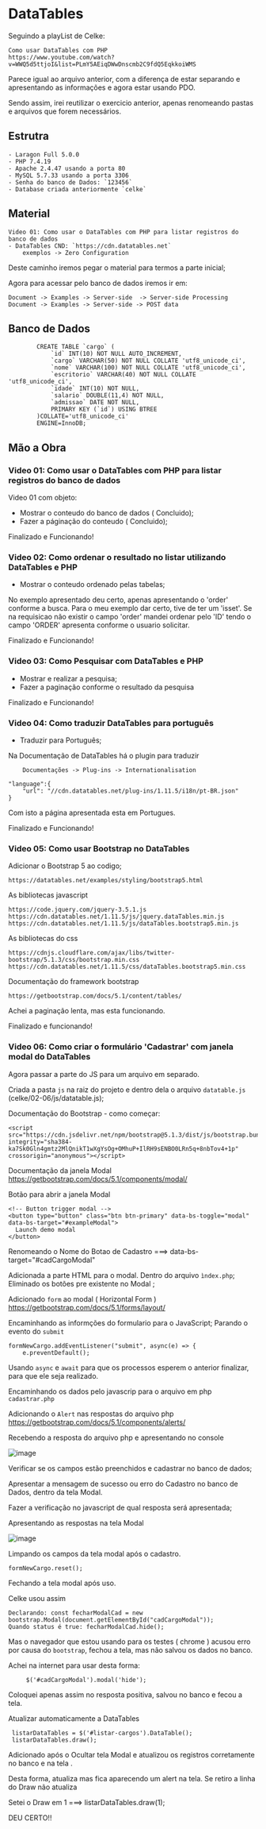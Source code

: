 # DataTables

Seguindo a playList de Celke:  

    Como usar DataTables com PHP
    https://www.youtube.com/watch?v=WWQ5d5ttjoI&list=PLmY5AEiqDWwDnscmb2C9fdQ5EqkkoiWMS

Parece igual ao arquivo anterior,  com a diferença de estar separando  e apresentando  as informações e agora estar usando PDO.

Sendo assim, irei reutilizar o exercicio anterior, apenas renomeando pastas e arquivos que forem necessários.

   

## Estrutra
    - Laragon Full 5.0.0
    - PHP 7.4.19
    - Apache 2.4.47 usando a porta 80
    - MySQL 5.7.33 usando a porta 3306
    - Senha do banco de Dados: `123456`
    - Database criada anteriormente `celke`

## Material
    Video 01: Como usar o DataTables com PHP para listar registros do banco de dados
    - DataTables CND: `https://cdn.datatables.net`
        exemplos -> Zero Configuration

Deste caminho iremos pegar o material para termos a parte inicial;

Agora para acessar pelo banco de dados iremos ir em: 
    
    Document -> Examples -> Server-side  -> Server-side Processing 
    Document -> Examples -> Server-side -> POST data 

## Banco de Dados 

            CREATE TABLE `cargo` (
                `id` INT(10) NOT NULL AUTO_INCREMENT,
                `cargo` VARCHAR(50) NOT NULL COLLATE 'utf8_unicode_ci',
                `nome` VARCHAR(100) NOT NULL COLLATE 'utf8_unicode_ci',
                `escritorio` VARCHAR(40) NOT NULL COLLATE 'utf8_unicode_ci',
                `idade` INT(10) NOT NULL,
                `salario` DOUBLE(11,4) NOT NULL,
                `admissao` DATE NOT NULL,
                PRIMARY KEY (`id`) USING BTREE
            )COLLATE='utf8_unicode_ci'
            ENGINE=InnoDB;
            
            
   
## Mão a Obra

###   Video 01: Como usar o DataTables com PHP para listar registros do banco de dados

Video 01 com objeto:
- Mostrar o conteudo do banco de dados ( Concluido);
- Fazer a páginação do conteudo ( Concluido);

Finalizado e Funcionando!

### Video 02:  Como ordenar o resultado no listar utilizando DataTables e PHP

- Mostrar o conteudo ordenado pelas tabelas;

No exemplo apresentado deu certo, apenas apresentando o 'order' conforme a busca. Para o meu exemplo dar certo, tive de ter um 'isset'. Se na requisicao não existir o campo 'order' mandei ordenar pelo 'ID' tendo o campo 'ORDER' apresenta conforme o usuario solicitar.

Finalizado e Funcionando!

### Video 03: Como Pesquisar com DataTables e PHP

- Mostrar e realizar a pesquisa;
- Fazer a paginação conforme o resultado da pesquisa 

Finalizado e Funcionando!


### Video 04: Como traduzir DataTables para português

- Traduzir para Português;

Na Documentação de DataTables há o plugin para traduzir 

        Documentações -> Plug-ins -> Internationalisation

    "language":{
        "url": "//cdn.datatables.net/plug-ins/1.11.5/i18n/pt-BR.json"
    }

Com isto a página apresentada esta em Portugues.

Finalizado e Funcionando!


### Video 05: Como usar Bootstrap no DataTables

Adicionar o Bootstrap 5 ao codigo;

    https://datatables.net/examples/styling/bootstrap5.html

As bibliotecas javascript

    https://code.jquery.com/jquery-3.5.1.js
    https://cdn.datatables.net/1.11.5/js/jquery.dataTables.min.js
    https://cdn.datatables.net/1.11.5/js/dataTables.bootstrap5.min.js

As bibliotecas do css 

    https://cdnjs.cloudflare.com/ajax/libs/twitter-bootstrap/5.1.3/css/bootstrap.min.css
    https://cdn.datatables.net/1.11.5/css/dataTables.bootstrap5.min.css

Documentação do framework bootstrap 

    https://getbootstrap.com/docs/5.1/content/tables/


Achei a paginação lenta, mas esta funcionando.

Finalizado e funcionando!


### Video 06: Como criar o formulário 'Cadastrar' com janela modal do DataTables

Agora passar a parte do JS para um arquivo em separado. 

Criada a pasta `js` na raiz do projeto e dentro dela o arquivo `datatable.js` (celke/02-06/js/datatable.js);

Documentação do Bootstrap - como começar:

    <script src="https://cdn.jsdelivr.net/npm/bootstrap@5.1.3/dist/js/bootstrap.bundle.min.js" integrity="sha384-ka7Sk0Gln4gmtz2MlQnikT1wXgYsOg+OMhuP+IlRH9sENBO0LRn5q+8nbTov4+1p" crossorigin="anonymous"></script>

Documentação da janela Modal  https://getbootstrap.com/docs/5.1/components/modal/


Botão para abrir a janela Modal

    <!-- Button trigger modal -->
    <button type="button" class="btn btn-primary" data-bs-toggle="modal" data-bs-target="#exampleModal">
      Launch demo modal
    </button>


Renomeando o Nome do Botao de Cadastro ===>    data-bs-target="#cadCargoModal"

Adicionada a parte HTML  para o modal. Dentro do arquivo `ìndex.php`;
Eliminado os botões pre existente no Modal ;

Adicionado `form` ao modal  ( Horizontal  Form ) 
    https://getbootstrap.com/docs/5.1/forms/layout/

      
Encaminhando as informções do formulario para o JavaScript; 
Parando o evento do `submit`
    
    formNewCargo.addEventListener("submit", async(e) => {
        e.preventDefault();
        
Usando `async` e `await` para que os processos esperem o anterior finalizar, para que ele seja realizado.

Encaminhando os dados pelo javascrip para o arquivo em php  `cadastrar.php`


Adicionando o `Alert` nas respostas do arquivo php
    https://getbootstrap.com/docs/5.1/components/alerts/

Recebendo a resposta do arquivo php  e apresentando no console

![image](https://user-images.githubusercontent.com/1613816/164946009-bbbe4d03-60b5-4202-aeb1-9cb1ab8ca1b9.png)


Verificar se os campos estão preenchidos e cadastrar no banco de dados;

Apresentar a mensagem de sucesso ou erro do Cadastro no banco de Dados, dentro da tela Modal.

Fazer a verificação no javascript de qual resposta será apresentada;

Apresentando as respostas na tela Modal 

![image](https://user-images.githubusercontent.com/1613816/164947383-00011eae-ddeb-4c13-87f9-242da9c148ea.png)

Limpando os campos da tela modal após o cadastro. 

    formNewCargo.reset();

Fechando a tela modal após uso.

Celke usou assim

    Declarando: const fecharModalCad = new bootstrap.Modal(document.getElementById("cadCargoModal"));
    Quando status é true: fecharModalCad.hide();
    
 Mas o navegador que estou usando para os testes  ( chrome ) acusou erro por causa do `bootstrap`, fechou a tela,  mas não salvou os dados no banco. 
 
 Achei na internet para usar desta forma: 
    
         $('#cadCargoModal').modal('hide');
Coloquei apenas assim  no resposta positiva,  salvou no banco  e fecou a tela. 


Atualizar automaticamente a DataTables
    
     listarDataTables = $('#listar-cargos').DataTable();
     listarDataTables.draw();
     
Adicionado após o Ocultar tela Modal e atualizou os registros corretamente no banco  e na tela . 

Desta forma, atualiza mas fica aparecendo um alert na tela.
Se retiro a linha do Draw não atualiza

Setei o Draw em 1  ===>     listarDataTables.draw(1);

DEU CERTO!!
